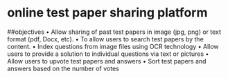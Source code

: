 # online test paper sharing platform
##objectives
•	Allow sharing of past test papers in image (jpg, png) or text format (pdf, Docx, etc).
•	To allow users to search test papers by the content.
•	Index questions from image files using OCR technology
•	Allow users to provide a solution to individual questions via text or pictures 
•	Allow users to upvote test papers and answers 
•	Sort test papers and answers based on the number of votes



